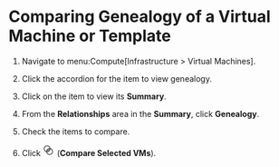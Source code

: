 # Comparing Genealogy of a Virtual Machine or Template

1.  Navigate to menu:Compute\[Infrastructure \> Virtual Machines\].

2.  Click the accordion for the item to view genealogy.

3.  Click on the item to view its **Summary**.

4.  From the **Relationships** area in the **Summary**, click
    **Genealogy**.

5.  Check the items to compare.

6.  Click ![2148](/images/2148.png) (**Compare Selected VMs**).
